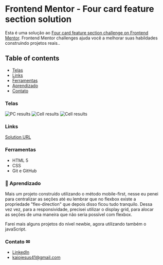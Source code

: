 # Frontend Mentor - Four card feature section solution

Esta é uma solução ao [Four card feature section challenge on Frontend Mentor](https://www.frontendmentor.io/challenges/four-card-feature-section-weK1eFYK). Frontend Mentor challenges ajuda você a melhorar suas habildades construindo projetos reais.. 

## Table of contents

- [Telas](#Telas)
- [Links](#Links)
- [Ferramentas](#Ferramentas)
- [Aprendizado](#Aprendizado)
- [Contato](#Contato)

### Telas

![PC results](.github/desktop.png)
![Cell results](.github/mobile-1.png)
![Cell results](.github/mobile-2.png)

### Links

[Solution URL](https://kaiojesus.github.io/FourCard/assets/index.html)

### Ferramentas

- HTML 5
- CSS
- Git e GitHub

### 📝 Aprendizado

Mais um projeto construído utilizando o método mobile-first, nesse eu penei para centralizar as seções até eu lembrar que no flexbox existe a propriedade "flex-direction" que depois disso ficou tudo tranquilo. Dessa vez vez, para a responsividade, precisei utilizar o display grid, para alocar as seções de uma maneira que não seria possível com flexbox.

Farei mais alguns projetos do nível newbie, agora utilizando também o javaScript.

### Contato ✉

- [LinkedIn](https://www.linkedin.com/in/kaio-jesus/) 
- [kaiojesus41@gmail.com](kaiojesus41@gmail.com)

